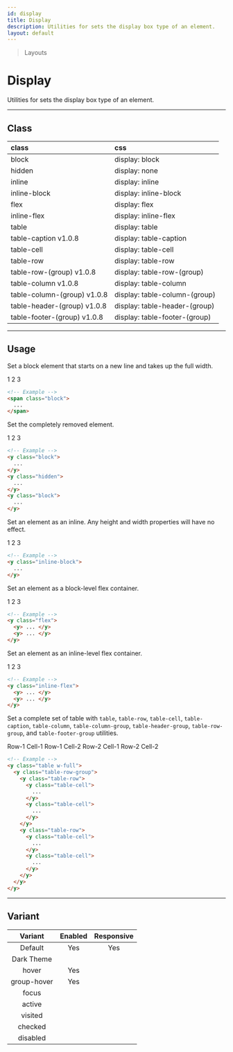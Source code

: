 ```yaml
---
id: display
title: Display
description: Utilities for sets the display box type of an element.
layout: default
---
```


> Layouts

# Display

Utilities for sets the display box type of an element.

---

## Class

| <span class="px-3 py-1 text-white (dark)text-charcoal-100 bg-charcoal-100 (dark)bg-gray-600 rounded-full">class</span> | <span class="px-3 py-1 text-white (dark)text-charcoal-100 bg-charcoal-100 (dark)bg-gray-600 rounded-full">css</span> |
|:--|:--|
| block | display: block |
| hidden | display: none |
| inline | display: inline |
| inline-block | display: inline-block |
| flex | display: flex |
| inline-flex | display: inline-flex |
| table | display: table |
| table-caption <span class="ml-1 px-2 py-1 text-sm text-gray-600 (dark)text-charcoal-100 bg-gray-300 (dark)bg-gray-600">v1.0.8</span> | display: table-caption |
| table-cell | display: table-cell |
| table-row | display: table-row |
| table-row-(group) <span class="ml-1 px-2 py-1 text-sm text-gray-600 (dark)text-charcoal-100 bg-gray-300 (dark)bg-gray-600">v1.0.8</span> | display: table-row-(group) |
| table-column <span class="ml-1 px-2 py-1 text-sm text-gray-600 (dark)text-charcoal-100 bg-gray-300 (dark)bg-gray-600">v1.0.8</span> | display: table-column |
| table-column-(group) <span class="ml-1 px-2 py-1 text-sm text-gray-600 (dark)text-charcoal-100 bg-gray-300 (dark)bg-gray-600">v1.0.8</span> | display: table-column-(group) |
| table-header-(group) <span class="ml-1 px-2 py-1 text-sm text-gray-600 (dark)text-charcoal-100 bg-gray-300 (dark)bg-gray-600">v1.0.8</span> | display: table-header-(group) |
| table-footer-(group) <span class="ml-1 px-2 py-1 text-sm text-gray-600 (dark)text-charcoal-100 bg-gray-300 (dark)bg-gray-600">v1.0.8</span> | display: table-footer-(group) |

---

## Usage

Set a block element that starts on a new line and takes up the full width.

<y class="p-4 my-2 mx-auto w-64 bg-gray-400">
  <y class="flex bg-gray-600">
    <span class="block py-2 w-full bg-gray-500 text-center text-gray-600">
      1
    </span>
    <span class="block py-2 w-full bg-gray-600 text-center text-gray-100">
      2
    </span>
    <span class="block py-2 w-full bg-gray-500 text-center text-gray-600">
      3
    </span>
  </y>
</y>

```html
<!-- Example -->
<span class="block">
  ...
</span>
```

Set the completely removed element.

<y class="p-4 my-2 mx-auto w-64 bg-gray-400">
  <y class="flex bg-red-300">
    <y class="block py-2 w-full bg-gray-500 text-center text-gray-600">
      1
    </y>
    <y class="hidden py-2 w-full bg-gray-500 text-center text-gray-100">
      2
    </y>
    <y class="block py-2 w-full bg-gray-500 text-center text-gray-600">
      3
    </y>
  </y>
</y>

```html
<!-- Example -->
<y class="block">
  ...
</y>
<y class="hidden">
  ...
</y>
<y class="block">
  ...
</y>
```

Set an element as an inline. Any height and width properties will have no effect.

<y class="p-4 my-2 mx-auto w-64 bg-gray-400">
  <y class="bg-gray-600">
    <y class="inline-block m-2 px-4 py-2 bg-gray-500 text-gray-600">1</y>
    <y class="inline-block m-2 px-4 py-2 bg-gray-500 text-gray-600">2</y>
    <y class="inline-block m-2 px-4 py-2 bg-gray-500 text-gray-600">3</y>
  </y>
</y>

```html
<!-- Example -->
<y class="inline-block">
  ...
</y>
```

Set an element as a block-level flex container.

<y class="p-4 my-2 mx-auto w-64 bg-gray-400">
  <y class="flex bg-gray-600">
    <y class="w-full m-2 px-4 py-2 bg-gray-500 text-gray-100 text-center">1</y>
    <y class="w-full m-2 px-4 py-2 bg-gray-500 text-gray-100 text-center">2</y>
    <y class="w-full m-2 px-4 py-2 bg-gray-500 text-gray-100 text-center">3</y>
  </y>
</y>

```html
<!-- Example -->
<y class="flex">
  <y> ... </y>
  <y> ... </y>
</y>
```

Set an element as an inline-level flex container.

<y class="p-4 my-2 mx-auto w-64 bg-gray-400">
  <y class="inline-flex bg-gray-600">
    <y class="w-full m-2 px-4 py-2 bg-gray-500 text-gray-100 text-center">1</y>
    <y class="w-full m-2 px-4 py-2 bg-gray-500 text-gray-100 text-center">2</y>
    <y class="w-full m-2 px-4 py-2 bg-gray-500 text-gray-100 text-center">3</y>
  </y>
</y>

```html
<!-- Example -->
<y class="inline-flex">
  <y> ... </y>
  <y> ... </y>
</y>
```

Set a complete set of table with `table`, `table-row`, `table-cell`, `table-caption`, `table-column`, `table-column-group`, `table-header-group`, `table-row-group`, and `table-footer-group` utilities.

<y class="p-4 my-2 mx-auto max-w-lg bg-gray-400">
  <y class="table w-full">
    <y class="table-row-group">
      <y class="table-row">
        <y class="table-cell bg-gray-500 text-gray-700 px-4 py-2 text-sm">
          Row-1 Cell-1
        </y>
        <y class="table-cell bg-gray-300 text-gray-700 px-4 py-2 text-sm">
          Row-1 Cell-2
        </y>
      </y>
      <y class="table-row">
        <y class="table-cell bg-gray-300 text-gray-700 px-4 py-2 text-sm">
          Row-2 Cell-1
        </y>
        <y class="table-cell bg-gray-500 text-gray-700 px-4 py-2 text-sm">
          Row-2 Cell-2
        </y>
      </y>
    </y>
  </y>
</y>

```html
<!-- Example -->
<y class="table w-full">
  <y class="table-row-group">
    <y class="table-row">
      <y class="table-cell">
        ...
      </y>
      <y class="table-cell">
        ...
      </y>
    </y>
    <y class="table-row">
      <y class="table-cell">
        ...
      </y>
      <y class="table-cell">
        ...
      </y>
    </y>
  </y>
</y>
```

---

## Variant

| <span class="font-semibold underline">Variant</span> | <span class="font-semibold underline">Enabled</span> | <span class="font-semibold underline">Responsive</span> |
|:-:|:-:|:-:|
| Default | Yes | Yes |
| Dark Theme | | |
| hover| Yes | |
| group-hover | Yes | |
| focus | | |
| active | | |
| visited | | |
| checked | | |
| disabled | | |